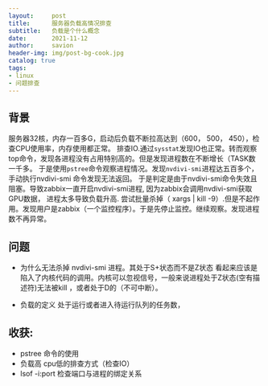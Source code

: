 ```yaml
---
layout:     post
title:      服务器负载高情况排查
subtitle:   负载是个什么概念
date:       2021-11-12
author:     savion
header-img: img/post-bg-cook.jpg
catalog: true
tags:
- linux
- 问题排查
---
```



## 背景

服务器32核，内存一百多G，启动后负载不断拉高达到（600， 500， 450），检查CPU使用率，内存使用都正常。
排查IO.通过`sysstat`发现IO也正常。转而观察top命令，发现各进程没有占用特别高的。但是发现进程数在不断增长（TASK数一千多。
于是使用`pstree`命令观察进程情况。发现`nvdivi-smi`进程达五百多个，手动执行nvdivi-smi 命令发现无法返回。
于是判定是由于nvdivi-smi命令失效且阻塞。导致zabbix一直开启nvdivi-smi进程, 因为zabbix会调用nvdivi-smi获取GPU数据，
进程太多导致负载升高.
尝试批量杀掉（ xargs | kill -9）.但是不起作用。发现用户是zabbix（一个监控程序）。于是先停止监控。继续观察。发现进程数不再异常。

## 问题

- 为什么无法杀掉 nvdivi-smi 进程。其处于S+状态而不是Z状态
看起来应该是陷入了内核代码的调用。内核可以忽视信号，一般来说进程处于Z状态(空有描述符)无法被kill ，或者处于D的（不可中断）。
      
- 负载的定义
处于运行或者进入待运行队列的任务数，

## 收获:
- pstree 命令的使用
- 负载高 cpu低的排查方式（检查IO）
- lsof -i:port 检查端口与进程的绑定关系

